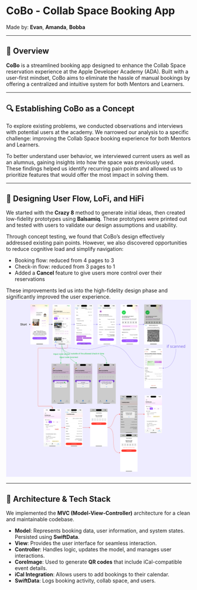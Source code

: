 # CoBo - Collab Space Booking App

Made by: **Evan**, **Amanda**, **Bobba**

---

## 📌 Overview

**CoBo** is a streamlined booking app designed to enhance the Collab Space reservation experience at the Apple Developer Academy (ADA). Built with a user-first mindset, CoBo aims to eliminate the hassle of manual bookings by offering a centralized and intuitive system for both Mentors and Learners.

---

## 🔍 Establishing CoBo as a Concept

To explore existing problems, we conducted observations and interviews with potential users at the academy. We narrowed our analysis to a specific challenge: improving the Collab Space booking experience for both Mentors and Learners.

To better understand user behavior, we interviewed current users as well as an alumnus, gaining insights into how the space was previously used. These findings helped us identify recurring pain points and allowed us to prioritize features that would offer the most impact in solving them.

---

## 🧠 Designing User Flow, LoFi, and HiFi

We started with the **Crazy 8** method to generate initial ideas, then created low-fidelity prototypes using **Balsamiq**. These prototypes were printed out and tested with users to validate our design assumptions and usability.

Through concept testing, we found that CoBo’s design effectively addressed existing pain points. However, we also discovered opportunities to reduce cognitive load and simplify navigation:
- Booking flow: reduced from 4 pages to 3
- Check-in flow: reduced from 3 pages to 1
- Added a **Cancel** feature to give users more control over their reservations

These improvements led us into the high-fidelity design phase and significantly improved the user experience.
![hi-fi](image.png)

---

## 🧩 Architecture & Tech Stack

We implemented the **MVC (Model-View-Controller)** architecture for a clean and maintainable codebase.

- **Model**: Represents booking data, user information, and system states. Persisted using **SwiftData**.
- **View**: Provides the user interface for seamless interaction.
- **Controller**: Handles logic, updates the model, and manages user interactions.
- **CoreImage**: Used to generate **QR codes** that include iCal-compatible event details.
- **iCal Integration**: Allows users to add bookings to their calendar.
- **SwiftData**: Logs booking activity, collab space, and users.
